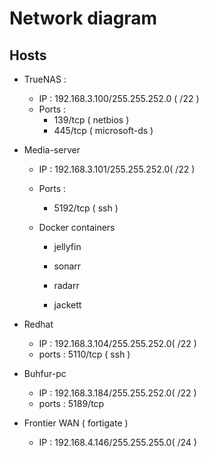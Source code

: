 
# Network diagram 


## Hosts

- TrueNAS : 
    * IP : 192.168.3.100/255.255.252.0 ( /22 )
    * Ports : 
        - 139/tcp ( netbios )
        - 445/tcp ( microsoft-ds )

- Media-server
    * IP : 192.168.3.101/255.255.252.0( /22 )

    * Ports : 

        - 5192/tcp ( ssh )
        
    * Docker containers
        - jellyfin

        - sonarr 

        - radarr 

        - jackett 

        
- Redhat 
    * IP : 192.168.3.104/255.255.252.0( /22 )
    * ports : 5110/tcp ( ssh ) 


- Buhfur-pc 
    * IP : 192.168.3.184/255.255.252.0( /22 )
    * ports : 5189/tcp 



- Frontier WAN ( fortigate ) 
    * IP : 192.168.4.146/255.255.255.0( /24 )
